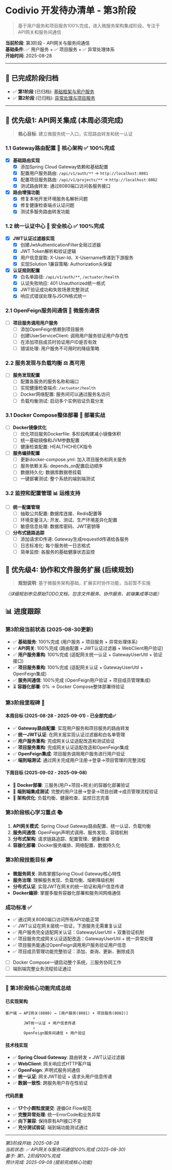 # Codivio 开发待办清单 - 第3阶段

> 基于用户服务和项目服务100%完成，进入微服务架构集成阶段，专注于API网关和服务间通信

**当前阶段**: 第3阶段 - API网关与服务间通信  
**基础条件**: ✅ 用户服务 + ✅ 项目服务 + ✅ 异常处理体系  
**开始时间**: 2025-08-28

---

## 🎯 已完成阶段归档

- ✅ **第1阶段** (已归档): [基础框架与用户服务](./TODO-第1阶段-框架搭建与用户服务-已完成.md)
- ✅ **第2阶段** (已归档): [异常处理与项目服务](./TODO-第2阶段-异常处理与项目服务-已完成.md)

---

## 🚨 优先级1: API网关集成 (本周必须完成)

> **核心目标**: 建立微服务统一入口，实现路由转发和统一认证

### 1.1 Gateway路由配置 🎯 核心架构 ✅ 100%完成
- [x] **基础路由实现**
  - [x] 添加Spring Cloud Gateway依赖和基础配置
  - [x] 配置用户服务路由: `/api/v1/auth/**` → `http://localhost:8081`
  - [x] 配置项目服务路由: `/api/v1/projects/**` → `http://localhost:8082`
  - [x] 测试路由转发: 通过8080端口访问各服务接口

- [x] **路由增强功能**
  - [x] 修复本地开发环境服务名解析问题
  - [x] 修复健康检查端点认证问题
  - [x] 测试多服务路由转发功能

### 1.2 统一认证中心 🔐 安全核心 ✅ 100%完成  
- [x] **JWT认证过滤器实现**
  - [x] 创建JwtAuthenticationFilter全局过滤器
  - [x] JWT Token解析和验证逻辑
  - [x] 用户信息提取: X-User-Id、X-Username传递到下游服务
  - [x] 实现Solution 1兼容策略: Authorization头保留

- [x] **认证规则配置**
  - [x] 白名单路径: `/api/v1/auth/**`, `/actuator/health`
  - [x] 认证失败响应: 401 Unauthorized统一格式
  - [x] JWT验证成功和失败场景完整测试
  - [x] 响应式错误处理与JSON格式统一

### 2.1 OpenFeign服务间通信 🔗 微服务通信
- [ ] **项目服务调用用户服务**
  - [ ] 添加OpenFeign依赖到项目服务
  - [ ] 创建UserServiceClient: 调用用户服务验证用户存在性
  - [ ] 在添加项目成员时验证用户ID是否有效
  - [ ] 错误处理: 用户服务不可用时的降级策略

### 2.2 服务发现与负载均衡 ⚖️ 高可用
- [ ] **服务发现配置**
  - [ ] 配置各服务的服务名称和端口
  - [ ] 实现健康检查端点: `/actuator/health`
  - [ ] Docker网络配置: 服务间可以通过服务名访问
  - [ ] 负载均衡测试: 启动多个实例验证负载分发

### 3.1 Docker Compose整体部署 🐳 部署实战  
- [ ] **Docker镜像优化**
  - [ ] 优化项目服务Dockerfile: 多阶段构建减小镜像体积
  - [ ] 统一基础镜像和JVM参数配置
  - [ ] 健康检查配置: HEALTHCHECK指令

- [ ] **服务编排配置**
  - [ ] 更新docker-compose.yml: 加入项目服务和网关服务
  - [ ] 服务依赖关系: depends_on配置启动顺序
  - [ ] 数据持久化: 数据库数据卷挂载
  - [ ] 一键部署测试: 整个系统的端到端测试

### 3.2 监控和配置管理 📊 运维支持
- [ ] **统一配置管理**
  - [ ] 抽取公共配置: 数据库连接、Redis配置等
  - [ ] 环境变量注入: 开发、测试、生产环境差异化配置
  - [ ] 敏感信息处理: 数据库密码、JWT密钥等

- [ ] **分布式链路追踪**
  - [ ] 添加请求ID传递: Gateway生成requestId传递给各服务
  - [ ] 日志标准化: 每个服务统一日志格式
  - [ ] 简单监控: 各服务的基础健康状态监控

## 🔮 优先级4: 协作和文件服务扩展 (后续规划)

> **规划说明**: 基于微服务架构基础，扩展实时协作功能，当前暂不实施

*（详细规划参见原始TODO文档，包含文件服务、协作服务、前端集成等功能）*

## 📊 进度跟踪

### 第3阶段当前状态 (2025-08-30更新)
- ✅ **基础服务**: 100%完成 (用户服务 + 项目服务 + 异常处理体系)
- ✅ **API网关**: 100%完成 (路由配置 + JWT认证过滤器 + WebClient用户验证)
- ✅ **用户服务重构**: 100%完成 (适配网关统一认证 + GatewayUserUtil + 验证接口)
- ✅ **项目服务重构**: 100%完成 (适配网关认证 + GatewayUserUtil + OpenFeign集成)
- ✅ **服务间通信**: 100%完成 (OpenFeign用户验证 + 项目成员管理集成)
- ⏳ **容器化部署**: 0% → Docker Compose整体部署待验证

### 第3阶段里程碑 🎯

#### 本周目标 (2025-08-28 - 2025-09-01) - 已全部完成✅
- ✅ **Gateway路由配置**: 实现用户服务和项目服务的路由转发
- ✅ **统一JWT认证**: 在网关层实现认证过滤器和白名单管理
- ✅ **用户服务重构**: 完成网关认证适配改造和测试验证
- ✅ **项目服务重构**: 完成网关认证适配改造和OpenFeign集成
- ✅ **OpenFeign集成**: 项目服务调用用户服务进行用户验证
- ✅ **端到端测试**: 通过网关完成用户注册→登录→项目管理的完整流程

#### 下周目标 (2025-09-02 - 2025-09-08)
- 🎯 **Docker部署**: 三服务(用户+项目+网关)的容器化部署验证
- 🎯 **端到端集成测试**: 完整的用户注册→登录→项目创建→成员管理流程验证
- 🎯 **架构优化**: 负载均衡、健康检查、监控日志完善

### 第3阶段核心学习重点 📚
1. **API网关模式**: Spring Cloud Gateway路由配置、统一认证、负载均衡
2. **服务间通信**: OpenFeign声明式调用、服务发现、容错机制  
3. **分布式架构**: 请求链路追踪、配置管理、健康检查
4. **容器化部署**: Docker服务编排、网络配置、数据持久化

### 第3阶段技能目标 🎓
- **微服务网关**: 熟练掌握Spring Cloud Gateway核心特性
- **服务治理**: 理解服务发现、负载均衡、熔断降级机制
- **分布式认证**: 实现JWT在网关的统一验证和用户信息传递
- **Docker编排**: 掌握多服务容器化部署和服务间网络通信

### 成功标准 ✅
- ✅ 通过网关8080端口访问所有API功能正常
- ✅ JWT认证在网关层统一验证，下游服务无需重复认证
- ✅ 用户服务完全适配网关认证：GatewayUserUtil + 双重验证机制
- ✅ 项目服务完成网关认证适配改造：GatewayUserUtil + 统一异常处理
- ✅ 项目服务能通过OpenFeign调用用户服务验证用户信息
- ✅ 项目成员管理功能完整验证：添加、查询、更新、删除成员
- [ ] Docker Compose一键启动整个系统，三服务协同工作
- [ ] 端到端完整业务流程验证通过

---

### 🎉 第3阶段核心功能完成总结

#### 已实现架构
```
客户端 → API网关(8080) → [用户服务(8081) + 项目服务(8082)]
            ↓
        JWT统一认证 + 用户信息传递
            ↓
        OpenFeign服务间通信 + 用户验证
```

#### 技术栈实现
- ✅ **Spring Cloud Gateway**: 路由转发 + JWT认证过滤器
- ✅ **WebClient**: 网关响应式HTTP客户端
- ✅ **OpenFeign**: 声明式服务间通信
- ✅ **统一认证**: 网关JWT验证 + 请求头用户信息传递
- ✅ **数据一致性**: 跨服务用户存在性验证

#### 代码质量
- ✅ **17个小颗粒度提交**: 遵循Git Flow规范
- ✅ **完整异常处理**: 统一ErrorCode和业务异常
- ✅ **向下兼容**: 保持原有API接口不变
- ✅ **充分测试验证**: 端到端功能测试通过

---

*第3阶段开始: 2025-08-28*  
*当前状态: ✅ API网关与服务间通信100%完成 (2025-08-30)*  
*基于: 第1、2阶段100%完成*  
*预计完成: 2025-09-08 (提前完成核心功能)*